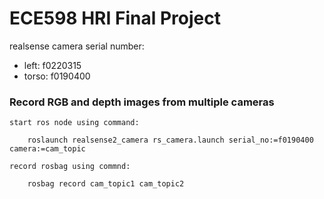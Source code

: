 # ECE598 HRI Final Project

realsense camera serial number:
+ left: f0220315
+ torso: f0190400

### Record RGB and depth images from multiple cameras

    start ros node using command:

        roslaunch realsense2_camera rs_camera.launch serial_no:=f0190400 camera:=cam_topic
    
    record rosbag using commnd:
    
        rosbag record cam_topic1 cam_topic2
